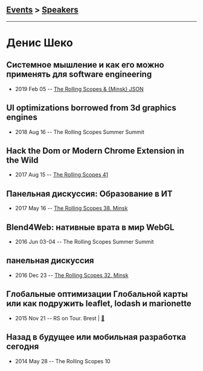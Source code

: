 ## [Events](../README.md) > [Speakers](../speakers.md)
---

# Денис Шеко

## Системное мышление и как его можно применять для software engineering
- 2019 Feb 05 -- [The Rolling Scopes &amp; {Minsk} JSON](https://www.youtube.com/watch?v=gdpMFxWDwJg)    
## UI optimizations borrowed from 3d graphics engines
- 2018 Aug 16 -- The Rolling Scopes Summer Summit    
## Hack the Dom or Modern Chrome Extension in the Wild
- 2017 Aug 15 -- [The Rolling Scopes 41](https://www.youtube.com/watch?v=wdys2FjFFXs&t=6145s)    
## Панельная дискуссия: Образование в ИТ
- 2017 May 16 -- [The Rolling Scopes 38. Minsk](https://www.youtube.com/watch?v=pgyoeqaNIzQ)    
## Blend4Web: нативные врата в мир WebGL
- 2016 Jun 03-04 -- The Rolling Scopes Summer Summit    
## панельная дискуссия
- 2016 Dec 23 -- [The Rolling Scopes 32. Minsk](https://www.youtube.com/watch?v=qLxO9Pgx05M)    
## Глобальные оптимизации Глобальной карты или как подружить leaflet, lodash и marionette
- 2015 Nov 21 -- RS on Tour. Brest  | [:notebook:](http://rolling-scopes.github.io/slides/rs20/global-map-performance.pptx)  
## Назад в будущее или мобильная разработка сегодня
- 2014 May 28 -- The Rolling Scopes 10    
